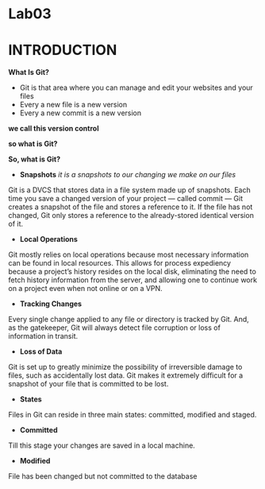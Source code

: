 # Lab03
# INTRODUCTION

**What Is Git?**
 - Git is that area where you can manage and edit your websites and your files
 - Every a new file is a new version
 - Every a new commit is a new version

**we call this version control**

**so what is Git?** 

**So, what is Git?**

- **Snapshots**
*it is a snapshots to our changing we make on our files*

Git is a DVCS that stores data in a file system made up of snapshots. Each time you save a changed version of your project — called commit — Git creates a snapshot of the file and stores a reference to it. If the file has not changed, Git only stores a reference to the already-stored identical version of it.

- **Local Operations**

Git mostly relies on local operations because most necessary information can be found in local resources. This allows for process expediency because a project’s history resides on the local disk, eliminating the need to fetch history information from the server, and allowing one to continue work on a project even when not online or on a VPN.

- **Tracking Changes**

Every single change applied to any file or directory is tracked by Git. And, as the gatekeeper, Git will always detect file corruption or loss of information in transit.

- **Loss of Data**

Git is set up to greatly minimize the possibility of irreversible damage to files, such as accidentally lost data. Git makes it extremely difficult for a snapshot of your file that is committed to be lost.

- **States**

Files in Git can reside in three main states: committed, modified and staged.

- **Committed**

Till this stage your changes are saved in a local machine.

- **Modified**

File has been changed but not committed to the database

